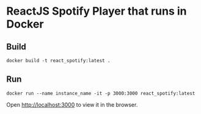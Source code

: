 # ReactJS Spotify Player that runs in Docker

## Build

`docker build -t react_spotify:latest .`

## Run

`docker run --name instance_name -it -p 3000:3000 react_spotify:latest`

Open [http://localhost:3000](http://localhost:3000) to view it in the browser.
